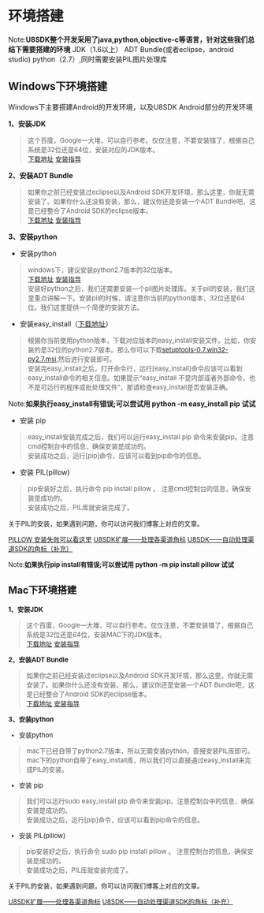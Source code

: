 环境搭建
======

Note:**U8SDK整个开发采用了java,python,objective-c等语言，针对这些我们总结下需要搭建的环境**
JDK（1.6以上）
ADT Bundle(或者eclipse，android studio)
python（2.7）,同时需要安装PIL图片处理库


Windows下环境搭建
-------

Windows下主要搭建Android的开发环境，以及U8SDK Android部分的开发环境

**1、安装JDK**

><font size=2>这个百度，Google一大堆，可以自行参考。仅仅注意，不要安装错了，根据自己系统是32位还是64位，安装对应的JDK版本。<br/></font>
><font size=2>[下载地址](http://www.oracle.com/technetwork/java/javase/downloads/index-jsp-138363.html)</font>
><font size=2>[安装指导](http://jingyan.baidu.com/article/b24f6c82c989da86bfe5dab2.html)</font>

**2、安装ADT Bundle**

><font size=2>如果你之前已经安装过eclipse以及Android SDK开发环境，那么这里，你就无需安装了。如果你什么还没有安装，那么，建议你还是安装一个ADT Bundle吧，这是已经整合了Android SDK的eclipse版本。<br/></font>
><font size=2>[下载地址](http://www.androiddevtools.cn/)</font>
><font size=2>[安装指导](http://blog.csdn.net/aizquan/article/details/8974750)</font>

**3、安装python**

* 安装python

><font size=2>windows下，建议安装python2.7版本的32位版本。</font><br/>
><font size=2>[下载地址](https://www.python.org/downloads/)</font>
><font size=2>[安装指导](http://jingyan.baidu.com/article/19192ad8399a62e53e5707e0.html)</font><br/>
><font size=2>安装好python之后，我们还需要安装一个pil图片处理库。关于pil的安装，我们这里重点讲解一下。安装pil的时候，请注意你当前的python版本，32位还是64位。我们这里提供一个简便的安装方法。</font>

* 安装easy_install（[下载地址](https://bitbucket.org/pypa/setuptools/downloads)）

><font size=2>根据你当前使用python版本，下载对应版本的easy_install安装文件。比如，你安装的是32位的python2.7版本。那么你可以下载[setuptools-0.7.win32-py2.7.msi](https://bitbucket.org/pypa/setuptools/downloads/setuptools-0.7.win32-py2.7.msi),然后进行安装即可。</font><br/>
><font size=2>安装完easy_install之后，打开命令行，运行[easy_install]命令应该可以看到easy_install命令的相关信息。如果提示“easy_install 不是内部或者外部命令，也不是可运行的程序或批处理文件”，那请检查easy_install是否安装正确。</font>

Note:**如果执行easy_install有错误;可以尝试用 python -m easy_install pip 试试**

* 安装 pip

><font size=2>easy_install安装完成之后，我们可以运行easy_install pip 命令来安装pip。注意cmd控制台中的信息，确保安装是成功的。</font><br/>
><font size=2>安装成功之后，运行[pip]命令，应该可以看到pip命令的信息。</font>

* 安装 PIL(pillow)

><font size=2>pip安装好之后，执行命令 pip install pillow 。 注意cmd控制台的信息，确保安装是成功的。</font><br/>
><font size=2>安装成功之后，PIL库就安装完成了。

关于PIL的安装，如果遇到问题，你可以访问我们博客上对应的文章。

[PILLOW 安装失败可以看这里](http://pillow-cn.readthedocs.org/zh_CN/latest/installation.html)
[U8SDK扩展——处理各渠道角标](http://www.uustory.com/?p=1666)
[U8SDK——自动处理渠道SDK的角标（补充）](http://www.uustory.com/?p=1778)

Note:**如果执行pip install有错误;可以尝试用 python -m pip install pillow 试试**

Mac下环境搭建
--------

**1、安装JDK**

><font size=2>这个百度，Google一大堆，可以自行参考。仅仅注意，不要安装错了，根据自己系统是32位还是64位，安装MAC下的JDK版本。</font><br/>
><font size=2>[下载地址](http://www.oracle.com/technetwork/java/javase/downloads/index-jsp-138363.html)</font>
><font size=2>[安装指导](http://blog.csdn.net/anialy/article/details/21195775)</font>

**2、安装ADT Bundle**

><font size=2>如果你之前已经安装过eclipse以及Android SDK开发环境，那么这里，你就无需安装了。如果你什么还没有安装，那么，建议你还是安装一个ADT Bundle吧，这是已经整合了Android SDK的eclipse版本。</font><br/>
><font size=2>[下载地址](http://www.androiddevtools.cn/)</font>
><font size=2>[安装指导](http://blog.csdn.net/wwj_748/article/details/44806253)</font>

**3、安装python**

* 安装python

><font size=2>mac下已经自带了python2.7版本，所以无需安装python。直接安装PIL库即可。mac下的python自带了easy_install库，所以我们可以直接通过easy_install来完成PIL的安装。</font>

* 安装 pip

><font size=2>我们可以运行sudo easy_install pip 命令来安装pip。注意控制台中的信息，确保安装是成功的。</font><br/>
><font size=2>安装成功之后，运行[pip]命令，应该可以看到pip命令的信息。</font>

* 安装 PIL(pillow)

><font size=2>pip安装好之后，执行命令 sudo pip install pillow 。 注意控制台的信息，确保安装是成功的。</font><br/>
><font size=2>安装成功之后，PIL库就安装完成了。</font>

关于PIL的安装，如果遇到问题，你可以访问我们博客上对应的文章。

[U8SDK扩展——处理各渠道角标](http://www.uustory.com/?p=1666)
[U8SDK——自动处理渠道SDK的角标（补充）](http://www.uustory.com/?p=1778)

